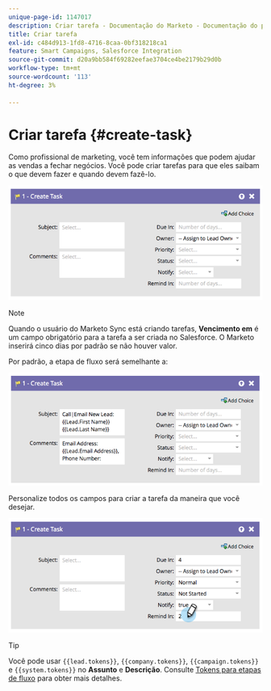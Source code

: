 ```yaml
---
unique-page-id: 1147017
description: Criar tarefa - Documentação do Marketo - Documentação do produto
title: Criar tarefa
exl-id: c484d913-1fd8-4716-8caa-0bf318218ca1
feature: Smart Campaigns, Salesforce Integration
source-git-commit: d20a9bb584f69282eefae3704ce4be2179b29d0b
workflow-type: tm+mt
source-wordcount: '113'
ht-degree: 3%

---
```


# Criar tarefa {#create-task}

Como profissional de marketing, você tem informações que podem ajudar as vendas a fechar negócios. Você pode criar tarefas para que eles saibam o que devem fazer e quando devem fazê-lo.

![](assets/image2014-9-22-14-3a54-3a46.png)

>[!NOTE]
>
>Quando o usuário do Marketo Sync está criando tarefas, **Vencimento em** é um campo obrigatório para a tarefa a ser criada no Salesforce. O Marketo inserirá cinco dias por padrão se não houver valor.

Por padrão, a etapa de fluxo será semelhante a:

![](assets/image2014-9-22-14-3a54-3a49.png)

Personalize todos os campos para criar a tarefa da maneira que você desejar.

![](assets/image2014-9-22-14-3a54-3a52.png)

>[!TIP]
>
>Você pode usar `{{lead.tokens}}`, `{{company.tokens}}`, `{{campaign.tokens}}` e `{{system.tokens}}` no **Assunto** e **Descrição**. Consulte [Tokens para etapas de fluxo](/help/marketo/product-docs/core-marketo-concepts/smart-campaigns/flow-actions/use-tokens-in-flow-steps.md) para obter mais detalhes.
